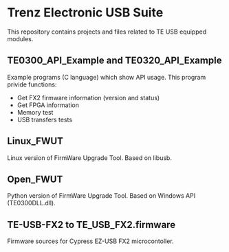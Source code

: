 ﻿# Trenz Electronic USB Suite
This repository contains projects and files related to TE USB equipped modules.

## TE0300_API_Example and TE0320_API_Example
Example programs (C language) which show API usage. 
This program privide functions:

* Get FX2 firmware information (version and status)
* Get FPGA information
* Memory test
* USB transfers tests 

## Linux_FWUT
Linux version of FirmWare Upgrade Tool. Based on libusb.

## Open_FWUT
Python version of FirmWare Upgrade Tool. Based on Windows API (TE0300DLL.dll).

## TE-USB-FX2 to TE_USB_FX2.firmware
Firmware sources for Cypress EZ-USB FX2 microcontoller.
